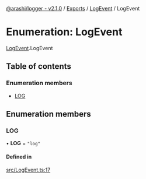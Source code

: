 [@arashi/logger - v2.1.0](../README.md) / [Exports](../modules.md) / [LogEvent](../modules/LogEvent.md) / LogEvent

# Enumeration: LogEvent

[LogEvent](../modules/LogEvent.md).LogEvent

## Table of contents

### Enumeration members

- [LOG](LogEvent.LogEvent-1.md#log)

## Enumeration members

### LOG

• **LOG** = `"log"`

#### Defined in

[src/LogEvent.ts:17](https://github.com/arashijs/logger/blob/c50e05b/src/LogEvent.ts#L17)
